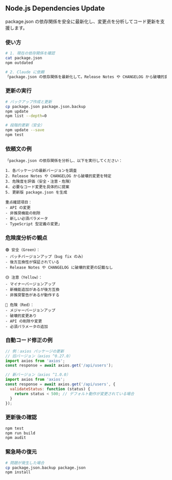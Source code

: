 ## Node.js Dependencies Update

package.json の依存関係を安全に最新化し、変更点を分析してコード更新を支援します。

### 使い方

```bash
# 1. 現在の依存関係を確認
cat package.json
npm outdated

# 2. Claude に依頼
「package.json の依存関係を最新化して。Release Notes や CHANGELOG から破壊的変更を特定し、必要なコード修正も提案して」
```

### 更新の実行

```bash
# バックアップ作成と更新
cp package.json package.json.backup
npm update
npm list --depth=0

# 段階的更新（安全）
npm update --save
npm test
```

### 依頼文の例

```
「package.json の依存関係を分析し、以下を実行してください：

1. 各パッケージの最新バージョンを調査
2. Release Notes や CHANGELOG から破壊的変更を特定
3. 危険度を評価（安全・注意・危険）
4. 必要なコード変更を具体的に提案
5. 更新版 package.json を生成

重点確認項目：
- API の変更
- 非推奨機能の削除
- 新しい必須パラメータ
- TypeScript 型定義の変更」
```

### 危険度分析の観点

```
🟢 安全（Green）：
- パッチバージョンアップ（bug fix のみ）
- 後方互換性が保証されている
- Release Notes や CHANGELOG に破壊的変更の記載なし

🟡 注意（Yellow）：
- マイナーバージョンアップ
- 新機能追加があるが後方互換
- 非推奨警告があるが動作する

🔴 危険（Red）：
- メジャーバージョンアップ
- 破壊的変更あり
- API の削除や変更
- 必須パラメータの追加
```

### 自動コード修正の例

```javascript
// 例：axios パッケージの更新
// 旧バージョン（axios ^0.27.0）
import axios from 'axios';
const response = await axios.get('/api/users');

// 新バージョン（axios ^1.0.0）
import axios from 'axios';
const response = await axios.get('/api/users', {
  validateStatus: function (status) {
    return status < 500; // デフォルト動作が変更されている場合
  }
});
```

### 更新後の確認

```bash
npm test
npm run build
npm audit
```

### 緊急時の復元

```bash
# 問題が発生した場合
cp package.json.backup package.json
npm install
```